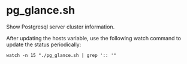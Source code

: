 # pg_glance.sh
Show Postgresql server cluster information.

After updating the hosts variable, use the following watch command to update the status periodically:

`watch -n 15 "./pg_glance.sh | grep ':: '"`
